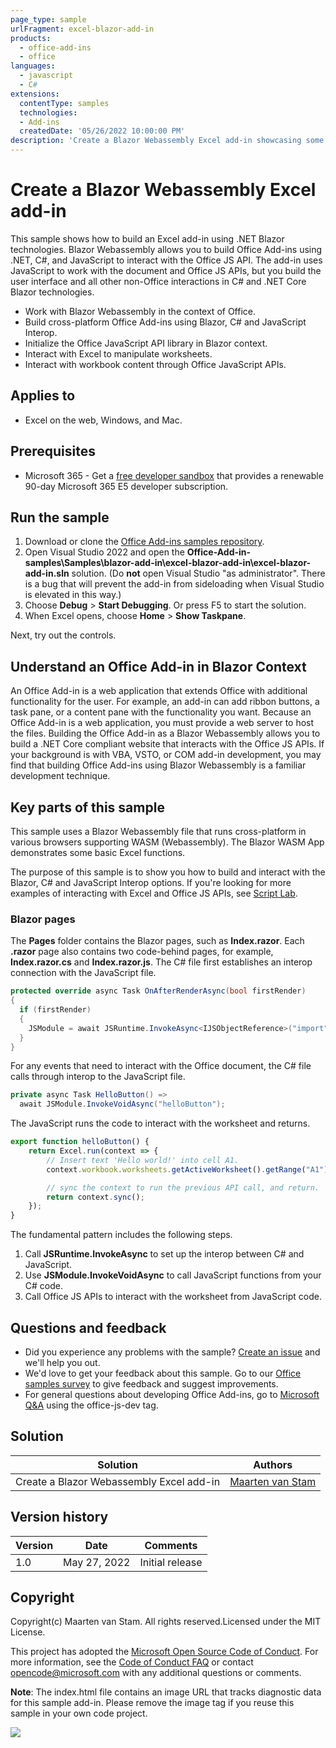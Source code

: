 ```yaml
---
page_type: sample
urlFragment: excel-blazor-add-in 
products:
  - office-add-ins
  - office
languages:
  - javascript
  - C#
extensions:
  contentType: samples
  technologies: 
  - Add-ins
  createdDate: '05/26/2022 10:00:00 PM'
description: 'Create a Blazor Webassembly Excel add-in showcasing some samples.'
---
```


# Create a Blazor Webassembly Excel add-in

This sample shows how to build an Excel add-in using .NET Blazor technologies. Blazor Webassembly allows you to build Office Add-ins using .NET, C#, and JavaScript to interact with the Office JS API. The add-in uses JavaScript to work with the document and Office JS APIs, but you build the user interface and all other non-Office interactions in C# and .NET Core Blazor technologies.

- Work with Blazor Webassembly in the context of Office.
- Build cross-platform Office Add-ins using Blazor, C# and JavaScript Interop.
- Initialize the Office JavaScript API library in Blazor context.
- Interact with Excel to manipulate worksheets.
- Interact with workbook content through Office JavaScript APIs.

## Applies to

- Excel on the web, Windows, and Mac.

## Prerequisites

- Microsoft 365 - Get a [free developer sandbox](https://developer.microsoft.com/microsoft-365/dev-program#Subscription) that provides a renewable 90-day Microsoft 365 E5 developer subscription.

## Run the sample

1. Download or clone the [Office Add-ins samples repository](https://github.com/OfficeDev/Office-Add-in-samples).
1. Open Visual Studio 2022 and open the **Office-Add-in-samples\Samples\blazor-add-in\excel-blazor-add-in\excel-blazor-add-in.sln** solution. (Do **not** open Visual Studio "as administrator". There is a bug that will prevent the add-in from sideloading when Visual Studio is elevated in this way.)
1. Choose **Debug** > **Start Debugging**. Or press F5 to start the solution.
1. When Excel opens, choose **Home** > **Show Taskpane**.

Next, try out the controls.

## Understand an Office Add-in in Blazor Context

An Office Add-in is a web application that extends Office with additional functionality for the user. For example, an add-in can add ribbon buttons, a task pane, or a content pane with the functionality you want. Because an Office Add-in is a web application, you must provide a web server to host the files.
Building the Office Add-in as a Blazor Webassembly allows you to build a .NET Core compliant website that interacts with the Office JS APIs. If your background is with VBA, VSTO, or COM add-in development, you may find that building Office Add-ins using Blazor Webassembly is a familiar development technique.

## Key parts of this sample

This sample uses a Blazor Webassembly file that runs cross-platform in various browsers supporting WASM (Webassembly). The Blazor WASM App demonstrates some basic Excel functions.

The purpose of this sample is to show you how to build and interact with the Blazor, C# and JavaScript Interop options. If you're looking for more examples of interacting with Excel and Office JS APIs, see [Script Lab](https://aka.ms/getscriptlab).

### Blazor pages

The **Pages** folder contains the Blazor pages, such as **Index.razor**. Each **.razor** page also contains two code-behind pages, for example, **Index.razor.cs** and **Index.razor.js**. The C# file first establishes an interop connection with the JavaScript file.

```csharp
protected override async Task OnAfterRenderAsync(bool firstRender)
{
  if (firstRender)
  {
    JSModule = await JSRuntime.InvokeAsync<IJSObjectReference>("import", "./Pages/Index.razor.js");
  }
}
```

For any events that need to interact with the Office document, the C# file calls through interop to the JavaScript file.

```csharp
private async Task HelloButton() =>
  await JSModule.InvokeVoidAsync("helloButton");
```

The JavaScript runs the code to interact with the worksheet and returns.

```javascript
export function helloButton() {
    return Excel.run(context => {
        // Insert text 'Hello world!' into cell A1.
        context.workbook.worksheets.getActiveWorksheet().getRange("A1").values = [['Hello world!']];

        // sync the context to run the previous API call, and return.
        return context.sync();
    });
}
```

The fundamental pattern includes the following steps.

1. Call **JSRuntime.InvokeAsync** to set up the interop between C# and JavaScript.
1. Use **JSModule.InvokeVoidAsync** to call JavaScript functions from your C# code.
1. Call Office JS APIs to interact with the worksheet from JavaScript code.

## Questions and feedback

- Did you experience any problems with the sample? [Create an issue](https://github.com/OfficeDev/Office-Add-in-samples/issues/new/choose) and we'll help you out.
- We'd love to get your feedback about this sample. Go to our [Office samples survey](https://aka.ms/OfficeSamplesSurvey) to give feedback and suggest improvements.
- For general questions about developing Office Add-ins, go to [Microsoft Q&A](https://learn.microsoft.com/answers/topics/office-js-dev.html) using the office-js-dev tag.

## Solution

Solution | Authors
---------|----------
Create a Blazor Webassembly Excel add-in | [Maarten van Stam](https://mvp.microsoft.com/en-us/PublicProfile/33535)

## Version history

Version  | Date | Comments
---------| -----| --------
1.0  | May 27, 2022 | Initial release

## Copyright

Copyright(c) Maarten van Stam. All rights reserved.Licensed under the MIT License.

This project has adopted the [Microsoft Open Source Code of Conduct](https://opensource.microsoft.com/codeofconduct/). For more information, see the [Code of Conduct FAQ](https://opensource.microsoft.com/codeofconduct/faq/) or contact [opencode@microsoft.com](mailto:opencode@microsoft.com) with any additional questions or comments.

**Note**: The index.html file contains an image URL that tracks diagnostic data for this sample add-in. Please remove the image tag if you reuse this sample in your own code project.

<img src="https://telemetry.sharepointpnp.com/pnp-officeaddins/samples/blazor-add-in/excel-blazor-add-in" />
